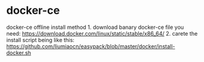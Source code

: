 # docker-ce
docker-ce offline install method
1.
download banary docker-ce file you need:
https://download.docker.com/linux/static/stable/x86_64/
2.
carete the install script being like this:
https://github.com/liumiaocn/easypack/blob/master/docker/install-docker.sh
